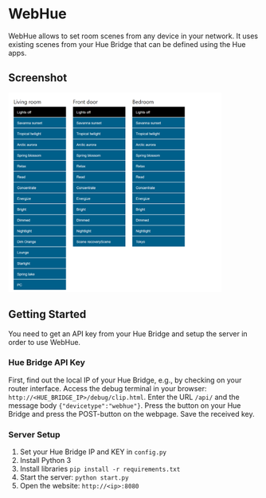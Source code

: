 # WebHue

WebHue allows to set room scenes from any device in your network.
It uses existing scenes from your Hue Bridge that can be defined using the Hue apps.

## Screenshot
<img src="./ui.png" height="400px" />

## Getting Started
You need to get an API key from your Hue Bridge and setup the server in order to use WebHue.

### Hue Bridge API Key
First, find out the local IP of your Hue Bridge, e.g., by checking on your router interface. Access the debug terminal in your browser: `http://<HUE_BRIDGE_IP>/debug/clip.html`. Enter the URL `/api/` and the message body `{"devicetype":"webhue"}`. Press the button on your Hue Bridge and press the POST-button on the webpage. Save the received key.

### Server Setup
1. Set your Hue Bridge IP and KEY in `config.py`
2. Install Python 3
3. Install libraries `pip install -r requirements.txt`
4. Start the server: `python start.py`
5. Open the website: `http://<ip>:8080`
